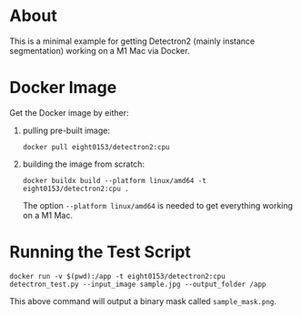 # About
This is a minimal example for getting Detectron2 (mainly instance segmentation) working on a M1 Mac via Docker.

# Docker Image
Get the Docker image by either:
1. pulling pre-built image:
    ```shell
    docker pull eight0153/detectron2:cpu
    ```
2. building the image from scratch:
    ```shell
    docker buildx build --platform linux/amd64 -t eight0153/detectron2:cpu .
    ```
   The option `--platform linux/amd64` is needed to get everything working on a M1 Mac.

# Running the Test Script
```shell
docker run -v $(pwd):/app -t eight0153/detectron2:cpu detectron_test.py --input_image sample.jpg --output_folder /app
```
This above command will output a binary mask called `sample_mask.png`.
